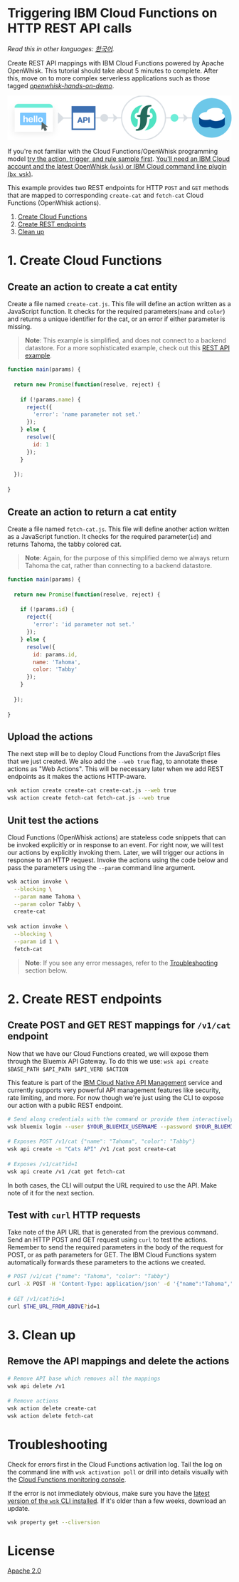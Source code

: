 # Triggering IBM Cloud Functions on HTTP REST API calls

*Read this in other languages: [한국어](README-ko.md).*

Create REST API mappings with IBM Cloud Functions powered by Apache OpenWhisk. This tutorial should take about 5 minutes to complete. After this, move on to more complex serverless applications such as those tagged [_openwhisk-hands-on-demo_](https://github.com/search?q=topic%3Aopenwhisk-hands-on-demo+org%3AIBM&type=Repositories).

![Sample Architecture](openwhisk-rest-api-trigger.png)

If you're not familiar with the Cloud Functions/OpenWhisk programming model [try the action, trigger, and rule sample first](https://github.com/IBM/openwhisk-action-trigger-rule). [You'll need an IBM Cloud account and the latest OpenWhisk (`wsk`) or IBM Cloud command line plugin (`bx wsk`)](https://github.com/IBM/openwhisk-action-trigger-rule/blob/master/docs/OPENWHISK.md).

This example provides two REST endpoints for HTTP `POST` and `GET` methods that are mapped to corresponding `create-cat` and `fetch-cat` Cloud Functions (OpenWhisk actions).

1. [Create Cloud Functions](#1-create-cloud-functions)
2. [Create REST endpoints](#2-create-rest-endpoints)
4. [Clean up](#3-clean-up)

# 1. Create Cloud Functions
## Create an action to create a cat entity
Create a file named `create-cat.js`. This file will define an  action written as a JavaScript function. It checks for the required parameters(`name` and `color`) and returns a unique identifier for the cat, or an error if either parameter is missing.
> **Note**: This example is simplified, and does not connect to a backend datastore. For a more sophisticated example, check out this [REST API example](https://github.com/IBM/openwhisk-serverless-apis).

```javascript
function main(params) {

  return new Promise(function(resolve, reject) {

    if (!params.name) {
      reject({
        'error': 'name parameter not set.'
      });
    } else {
      resolve({
        id: 1
      });
    }

  });

}
```

## Create an action to return a cat entity
Create a file named `fetch-cat.js`. This file will define another action written as a JavaScript function. It checks for the required parameter(`id`) and returns Tahoma, the tabby colored cat.
> **Note**: Again, for the purpose of this simplified demo we always return Tahoma the cat, rather than connecting to a backend datastore.

```javascript
function main(params) {

  return new Promise(function(resolve, reject) {

    if (!params.id) {
      reject({
        'error': 'id parameter not set.'
      });
    } else {
      resolve({
        id: params.id,
        name: 'Tahoma',
        color: 'Tabby'
      });
    }

  });

}
```

## Upload the actions
The next step will be to deploy Cloud Functions from the JavaScript files that we just created. We also add the `--web true` flag, to annotate these actions as "Web Actions". This will be necessary later when we add REST endpoints as it makes the actions HTTP-aware.
```bash
wsk action create create-cat create-cat.js --web true
wsk action create fetch-cat fetch-cat.js --web true
```

## Unit test the actions
Cloud Functions (OpenWhisk actions) are stateless code snippets that can be invoked explicitly or in response to an event. For right now, we will test our actions by explicitly invoking them. Later, we will trigger our actions in response to an HTTP request. Invoke the actions using the code below and pass the parameters using the `--param` command line argument.

```bash
wsk action invoke \
  --blocking \
  --param name Tahoma \
  --param color Tabby \
  create-cat

wsk action invoke \
  --blocking \
  --param id 1 \
  fetch-cat
```

> **Note**: If you see any error messages, refer to the [Troubleshooting](#troubleshooting) section below.

# 2. Create REST endpoints
## Create POST and GET REST mappings for `/v1/cat` endpoint
Now that we have our Cloud Functions created, we will expose them through the Bluemix API Gateway. To do this we use: `wsk api create $BASE_PATH $API_PATH $API_VERB $ACTION `

This feature is part of the [IBM Cloud Native API Management](https://console.ng.bluemix.net/docs/openwhisk/openwhisk_apigateway.html#openwhisk_apigateway) service and currently supports very powerful API management features like security, rate limiting, and more. For now though we're just using the CLI to expose our action with a public REST endpoint.

```bash
# Send along credentials with the command or provide them interactively
wsk bluemix login --user $YOUR_BLUEMIX_USERNAME --password $YOUR_BLUEMIX_PASSWORD

# Exposes POST /v1/cat {"name": "Tahoma", "color": "Tabby"}
wsk api create -n "Cats API" /v1 /cat post create-cat

# Exposes /v1/cat?id=1
wsk api create /v1 /cat get fetch-cat
```
In both cases, the CLI will output the URL required to use the API. Make note of it for the next section.

## Test with `curl` HTTP requests
Take note of the API URL that is generated from the previous command. Send an HTTP POST and GET request using `curl` to test the actions. Remember to send the required parameters in the body of the request for POST, or as path parameters for GET. The IBM Cloud Functions system automatically forwards these parameters to the actions we created.

```bash
# POST /v1/cat {"name": "Tahoma", "color": "Tabby"}
curl -X POST -H 'Content-Type: application/json' -d '{"name":"Tahoma","color":"Tabby"}' $THE_URL_FROM_ABOVE

# GET /v1/cat?id=1
curl $THE_URL_FROM_ABOVE?id=1
```

# 3. Clean up
## Remove the API mappings and delete the actions

```bash
# Remove API base which removes all the mappings
wsk api delete /v1

# Remove actions
wsk action delete create-cat
wsk action delete fetch-cat
```

# Troubleshooting
Check for errors first in the Cloud Functions activation log. Tail the log on the command line with `wsk activation poll` or drill into details visually with the [Cloud Functions monitoring console](https://console.ng.bluemix.net/openwhisk/dashboard).

If the error is not immediately obvious, make sure you have the [latest version of the `wsk` CLI installed](https://console.ng.bluemix.net/openwhisk/learn/cli). If it's older than a few weeks, download an update.
```bash
wsk property get --cliversion
```

# License
[Apache 2.0](LICENSE.txt)
